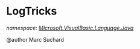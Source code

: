 ﻿# LogTricks
_namespace: <a href="#" onClick="load('/docs/Microsoft.VisualBasic.Language.Java/index.md')">Microsoft.VisualBasic.Language.Java</a>_

@author Marc Suchard




